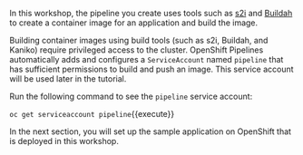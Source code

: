 In this workshop, the pipeline you create uses tools such as [s2i](https://github.com/openshift/source-to-image) and [Buildah](https://buildah.io/) to create a container image for an application and build the image.

Building container images using build tools (such as s2i, Buildah, and Kaniko) require privileged access to the cluster. OpenShift Pipelines automatically adds and configures a `ServiceAccount` named `pipeline` that has sufficient permissions to build and push an image. This service account will be used later in the tutorial.

Run the following command to see the `pipeline` service account:

`oc get serviceaccount pipeline`{{execute}}

In the next section, you will set up the sample application on OpenShift that is deployed in this workshop.